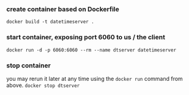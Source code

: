 ### create container based on Dockerfile
`docker build -t datetimeserver .`

### start container, exposing port 6060 to us / the client
`docker run -d -p 6060:6060 --rm --name dtserver datetimeserver`

### stop container
you may rerun it later at any time using the `docker run` command from above.
`docker stop dtserver`
